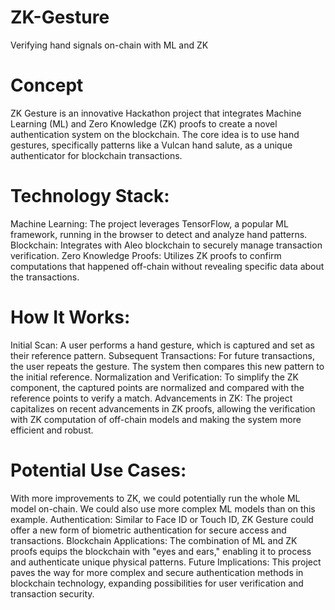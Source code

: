 # ZK-Gesture
Verifying hand signals on-chain with ML and ZK

# Concept
ZK Gesture is an innovative Hackathon project that integrates Machine Learning (ML) and Zero Knowledge (ZK) proofs to create a novel authentication system on the blockchain. The core idea is to use hand gestures, specifically patterns like a Vulcan hand salute, as a unique authenticator for blockchain transactions.

# Technology Stack:
Machine Learning: The project leverages TensorFlow, a popular ML framework, running in the browser to detect and analyze hand patterns.
Blockchain: Integrates with Aleo blockchain to securely manage transaction verification.
Zero Knowledge Proofs: Utilizes ZK proofs to confirm computations that happened off-chain without revealing specific data about the transactions.

# How It Works:
Initial Scan: A user performs a hand gesture, which is captured and set as their reference pattern.
Subsequent Transactions: For future transactions, the user repeats the gesture. The system then compares this new pattern to the initial reference.
Normalization and Verification: To simplify the ZK component, the captured points are normalized and compared with the reference points to verify a match.
Advancements in ZK: The project capitalizes on recent advancements in ZK proofs, allowing the verification with ZK computation of off-chain models and making the system more efficient and robust.

# Potential Use Cases:
With more improvements to ZK, we could potentially run the whole ML model on-chain. We could also use more complex ML models than on this example.
Authentication: Similar to Face ID or Touch ID, ZK Gesture could offer a new form of biometric authentication for secure access and transactions.
Blockchain Applications: The combination of ML and ZK proofs equips the blockchain with "eyes and ears," enabling it to process and authenticate unique physical patterns.
Future Implications: This project paves the way for more complex and secure authentication methods in blockchain technology, expanding possibilities for user verification and transaction security.
